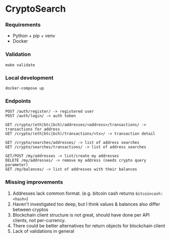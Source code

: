 # CryptoSearch

### Requirements

* Python + pip + venv
* Docker

### Validation

`make validate`

### Local development

`docker-compose up`

### Endpoints

```
POST /auth/register/ -> registered user
POST /auth/login/ -> auth token

GET /crypto/(eth|btc|bch)/addresses/<address>/transactions/ -> transactions for address
GET /crypto/(eth|btc|bch)/transactions/<tx>/ -> transaction detail

GET /crypto/searches/addresses/ -> list of address searches
GET /crypto/searches/transactions/ -> list of address searches

GET/POST /my/addresses -> list/create my addresses
DELETE /my/addresses/ -> remove my address (needs crypto query parameter)
GET /my/balances/ -> list of addresses with their balances
 ```

### Missing improvements

1. Addresses lack common format. (e.g. bitcoin cash returns `bitcoincash:<hash>`)
2. Haven't investigated too deep, but I think values & balances also differ between cryptos
3. Blockchain client structure is not great, should have done per API clients, not per-currency.
4. There could be better alternatives for return objects for blockchain client
5. Lack of validations in general
